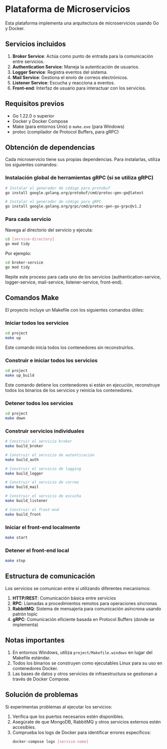 # Plataforma de Microservicios

Esta plataforma implementa una arquitectura de microservicios usando Go y Docker.

## Servicios incluidos

1. **Broker Service**: Actúa como punto de entrada para la comunicación entre servicios.
2. **Authentication Service**: Maneja la autenticación de usuarios.
3. **Logger Service**: Registra eventos del sistema.
4. **Mail Service**: Gestiona el envío de correos electrónicos.
5. **Listener Service**: Escucha y reacciona a eventos.
6. **Front-end**: Interfaz de usuario para interactuar con los servicios.

## Requisitos previos

- Go 1.22.0 o superior
- Docker y Docker Compose
- Make (para entornos Unix) o `make.exe` (para Windows)
- protoc (compilador de Protocol Buffers, para gRPC)

## Obtención de dependencias

Cada microservicio tiene sus propias dependencias. Para instalarlas, utiliza los siguientes comandos:

### Instalación global de herramientas gRPC (si se utiliza gRPC)

```bash
# Instalar el generador de código para protobuf
go install google.golang.org/protobuf/cmd/protoc-gen-go@latest

# Instalar el generador de código para gRPC
go install google.golang.org/grpc/cmd/protoc-gen-go-grpc@v1.2
```

### Para cada servicio

Navega al directorio del servicio y ejecuta:

```bash
cd [service-directory]
go mod tidy
```

Por ejemplo:

```bash
cd broker-service
go mod tidy
```

Repite este proceso para cada uno de los servicios (authentication-service, logger-service, mail-service, listener-service, front-end).

## Comandos Make

El proyecto incluye un Makefile con los siguientes comandos útiles:

### Iniciar todos los servicios

```bash
cd project
make up
```

Este comando inicia todos los contenedores sin reconstruirlos.

### Construir e iniciar todos los servicios

```bash
cd project
make up_build
```

Este comando detiene los contenedores si están en ejecución, reconstruye todos los binarios de los servicios y reinicia los contenedores.

### Detener todos los servicios

```bash
cd project
make down
```

### Construir servicios individuales

```bash
# Construir el servicio broker
make build_broker

# Construir el servicio de autenticación
make build_auth

# Construir el servicio de logging
make build_logger

# Construir el servicio de correo
make build_mail

# Construir el servicio de escucha
make build_listener

# Construir el front-end
make build_front
```

### Iniciar el front-end localmente

```bash
make start
```

### Detener el front-end local

```bash
make stop
```

## Estructura de comunicación

Los servicios se comunican entre sí utilizando diferentes mecanismos:

1. **HTTP/REST**: Comunicación básica entre servicios
2. **RPC**: Llamadas a procedimientos remotos para operaciones síncronas
3. **RabbitMQ**: Sistema de mensajería para comunicación asíncrona usando patrón topic
4. **gRPC**: Comunicación eficiente basada en Protocol Buffers (donde se implementa)

## Notas importantes

1. En entornos Windows, utiliza `project/Makefile.windows` en lugar del Makefile estándar.
2. Todos los binarios se construyen como ejecutables Linux para su uso en contenedores Docker.
3. Las bases de datos y otros servicios de infraestructura se gestionan a través de Docker Compose.

## Solución de problemas

Si experimentas problemas al ejecutar los servicios:

1. Verifica que los puertos necesarios estén disponibles.
2. Asegúrate de que MongoDB, RabbitMQ y otros servicios externos estén accesibles.
3. Comprueba los logs de Docker para identificar errores específicos:
   ```bash
   docker-compose logs [service-name]
   ``` 